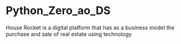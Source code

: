 # Python_Zero_ao_DS
House Rocket is a digital platform that has as a business model the purchase and sale of real estate using technology
